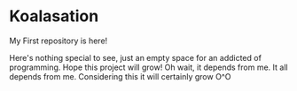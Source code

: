 # Koalasation
My First repository is here!

Here's nothing special to see, just an empty space for an addicted of programming.
Hope this project will grow!
Oh wait, it depends from me. It all depends from me. 
Considering this it will certainly grow O^O
